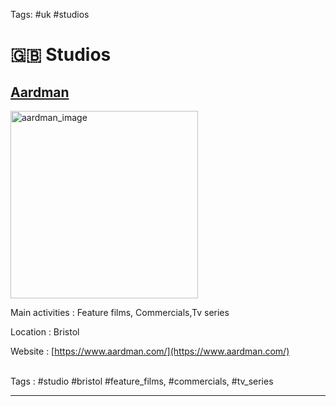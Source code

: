Tags:
#uk #studios

# 🇬🇧 Studios

## [Aardman](https://www.aardman.com/)
<img src="https://www.aardman.com/media/32xlqktl/47505e.png" alt="aardman_image" title="aardman_image" width="300px"/>

Main activities : Feature films, Commercials,Tv series

Location : Bristol

Website : [https://www.aardman.com/](https://www.aardman.com/)</br></br>

Tags : #studio #bristol #feature_films, #commercials, #tv_series 

___
